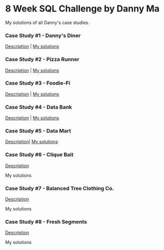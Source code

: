 # 8 Week SQL Challenge by Danny Ma

My solutions of all Danny's case studies.

### Case Study #1 - Danny's Diner

[Description](https://8weeksqlchallenge.com/case-study-1/) | [My solutions](https://github.com/m-ressel/8-week-sql-challenge/tree/main/Case%20Study%20%231%20-%20Danny's%20Diner)

### Case Study #2 - Pizza Runner

[Description](https://8weeksqlchallenge.com/case-study-2/) | [My solutions](https://github.com/m-ressel/8-week-sql-challenge/tree/main/Case%20Study%20%232%20-%20Pizza%20Runner)


### Case Study #3 - Foodie-Fi

[Description](https://8weeksqlchallenge.com/case-study-3/) | [My solutions](https://github.com/m-ressel/8-week-sql-challenge/tree/main/Case%20Study%20%233%20-%20Foodie-Fi)


### Case Study #4 - Data Bank

[Description](https://8weeksqlchallenge.com/case-study-4/) | [My solutions](https://github.com/m-ressel/8-week-sql-challenge/tree/main/Case%20Study%20%234%20-%20Data%20Bank)

### Case Study #5 - Data Mart

[Description](https://8weeksqlchallenge.com/case-study-5/)| [My solutions](https://github.com/m-ressel/8-week-sql-challenge/tree/main/Case%20Study%20%235%20-%20Data%20Mart)


### Case Study #6 - Clique Bait

[Description](https://8weeksqlchallenge.com/case-study-6/)

My solutions

### Case Study #7 - Balanced Tree Clothing Co.

[Description](https://8weeksqlchallenge.com/case-study-7/)

My solutions

### Case Study #8 - Fresh Segments

[Description](https://8weeksqlchallenge.com/case-study-8/)

My solutions

